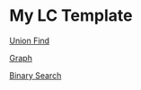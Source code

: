 # My LC Template

[Union Find](https://github.com/lymmm412/lymmm412.github.io/blob/master/union-find/Union%20Find%20Template.md)

[Graph](https://github.com/lymmm412/lymmm412.github.io/blob/master/graph/graph_template.md)

[Binary Search](https://github.com/lymmm412/lymmm412.github.io/blob/master/binary_search/BinarySearch.md)
